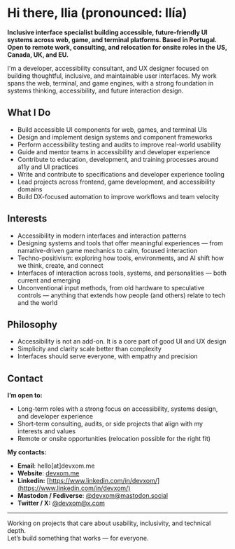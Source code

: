 # Hi there, Ilia (pronounced: Ilía)

**Inclusive interface specialist building accessible, future-friendly UI systems across web, game, and terminal platforms. Based in Portugal. Open to remote work, consulting, and relocation for onsite roles in the US, Canada, UK, and EU.**

I'm a developer, accessibility consultant, and UX designer focused on building thoughtful, inclusive, and maintainable user interfaces. My work spans the web, terminal, and game engines, with a strong foundation in systems thinking, accessibility, and future interaction design.

## What I Do

- Build accessible UI components for web, games, and terminal UIs  
- Design and implement design systems and component frameworks  
- Perform accessibility testing and audits to improve real-world usability  
- Guide and mentor teams in accessibility and developer experience  
- Contribute to education, development, and training processes around a11y and UI practices  
- Write and contribute to specifications and developer experience tooling  
- Lead projects across frontend, game development, and accessibility domains  
- Build DX-focused automation to improve workflows and team velocity  

## Interests

- Accessibility in modern interfaces and interaction patterns  
- Designing systems and tools that offer meaningful experiences — from narrative-driven game mechanics to calm, focused interaction  
- Techno-positivism: exploring how tools, environments, and AI shift how we think, create, and connect  
- Interfaces of interaction across tools, systems, and personalities — both current and emerging  
- Unconventional input methods, from old hardware to speculative controls — anything that extends how people (and others) relate to tech and the world  

## Philosophy

- Accessibility is not an add-on. It is a core part of good UI and UX design  
- Simplicity and clarity scale better than complexity  
- Interfaces should serve everyone, with empathy and precision  

## Contact

**I’m open to:**

- Long-term roles with a strong focus on accessibility, systems design, and developer experience  
- Short-term consulting, audits, or side projects that align with my interests and values  
- Remote or onsite opportunities (relocation possible for the right fit)

**My contacts:**

- **Email**: hello[at]devxom.me
- **Website**: [devxom.me](https://devxom.me/)
- **Linkedin:** [https://www.linkedin.com/in/devxom/](https://www.linkedin.com/in/devxom/)
- **Mastodon / Fediverse**: [@devxom@mastodon.social](https://mastodon.social/@devxom)
- **Twitter / X:** [@devxom@x.com](https://x.com/@devxom)

---

Working on projects that care about usability, inclusivity, and technical depth.  
Let’s build something that works — for everyone.
